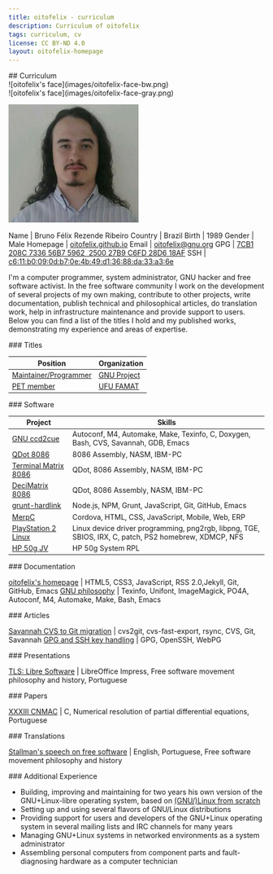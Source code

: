 ```yaml
---
title: oitofelix - curriculum
description: Curriculum of oitofelix
tags: curriculum, cv
license: CC BY-ND 4.0
layout: oitofelix-homepage
---
```

<div id="markdown" markdown="1">
## Curriculum

<div id="face-bw" markdown="1">
![oitofelix's face](images/oitofelix-face-bw.png)
</div>

<div id="face-gray" markdown="1">
![oitofelix's face](images/oitofelix-face-gray.png)
</div>

![oitofelix's face](images/oitofelix-face.jpg)


<div id="identity" markdown="1">

Name     | Bruno Félix Rezende Ribeiro
Country  | Brazil
Birth    | 1989
Gender   | Male
Homepage | [oitofelix.github.io](http://oitofelix.github.io/)
Email    | [oitofelix@gnu.org](mailto:oitofelix@gnu.org)
GPG      | [7CB1 208C 7336 56B7 5962  2500 27B9 C6FD 28D6 18AF](/oitofelix.gpg)
SSH      | [c6:11:b0:09:0d:b7:0e:4b:49:d1:36:88:da:33:a3:6e](/oitofelix.ssh)

</div>

I'm a computer programmer, system administrator, GNU hacker and free
software activist.  In the free software community I work on the
development of several projects of my own making, contribute to other
projects, write documentation, publish technical and philosophical
articles, do translation work, help in infrastructure maintenance and
provide support to users.  Below you can find a list of the titles I
hold and my published works, demonstrating my experience and areas of
expertise.


<!-- Titles -->
<div class="no-break" markdown="1">
### Titles

Position | Organization
---------|--------------
[Maintainer/Programmer](http://www.gnu.org/people/#b)| [GNU Project](http://www.gnu.org/)
[PET member](http://www.portal.famat.ufu.br/node/274)| [UFU FAMAT](http://www.famat.ufu.br/)

</div>


<!-- Software -->
<div class="no-break" markdown="1">
### Software

Project | Skills
--------|--------
[GNU ccd2cue](http://www.gnu.org/software/ccd2cue/) | Autoconf, M4, Automake, Make, Texinfo, C, Doxygen, Bash, CVS, Savannah, GDB, Emacs
[QDot 8086](qdot-8086/) | 8086 Assembly, NASM, IBM-PC
[Terminal Matrix 8086](terminal-matrix-8086/) | QDot, 8086 Assembly, NASM, IBM-PC
[DeciMatrix 8086](decimatrix-8086/) | QDot, 8086 Assembly, NASM, IBM-PC
[grunt-hardlink](http://www.npmjs.com/package/grunt-hardlink) | Node.js, NPM, Grunt, JavaScript, Git, GitHub, Emacs
[MerpC](merpc/) | Cordova, HTML, CSS, JavaScript, Mobile, Web, ERP
[PlayStation 2 Linux](ps2-linux/) | Linux device driver programming, png2rgb, libpng, TGE, SBIOS, IRX, C, patch, PS2 homebrew, XDMCP, NFS
[HP 50g JV](http://www.hpcalc.org/details.php?id=7171) | HP 50g System RPL

</div>


<!-- Documentation -->
<div class="no-break" markdown="1">
### Documentation

[oitofelix's homepage](/) | HTML5, CSS3, JavaScript, RSS 2.0,Jekyll, Git, GitHub, Emacs
[GNU philosophy](gnu-philosophy/) | Texinfo, Unifont, ImageMagick, PO4A, Autoconf, M4, Automake, Make, Bash, Emacs

</div>


<!-- Articles -->
<div class="no-break" markdown="1">
### Articles

[Savannah CVS to Git migration](article-savannah-cvs-to-git-migration/) | cvs2git, cvs-fast-export, rsync, CVS, Git, Savannah
[GPG and SSH key handling](article-gpg-and-ssh-key-handling/) | GPG, OpenSSH, WebPG

</div>


<!-- Presentations -->
<div class="no-break" markdown="1">
### Presentations

[TLS: Libre Software](presentation-tls-libre-software/) | LibreOffice Impress, Free software movement philosophy and history, Portuguese

</div>


<!-- Papers -->
<div class="no-break" markdown="1">
### Papers

[XXXIII CNMAC](http://www.sbmac.org.br/eventos/cnmac/xxxiii_cnmac/pdf/481.pdf) | C, Numerical resolution of partial differential equations, Portuguese

</div>


<!-- Translations -->
<div class="no-break" markdown="1">
### Translations

[Stallman's speech on free software](translation-stallman-speech-on-free-software) | English, Portuguese, Free software movement philosophy and history

</div>


<!-- Additional Experience -->
<div class="no-break" markdown="1">
### Additional Experience

- Building, improving and maintaining for two years his own version of
  the GNU+Linux-libre operating system, based on
  [(GNU/)Linux from scratch](http://www.linuxfromscratch.org/)
- Setting up and using several flavors of GNU/Linux distributions
- Providing support for users and developers of the GNU+Linux
  operating system in several mailing lists and IRC channels for many
  years
- Managing GNU+Linux systems in networked environments as a system
  administrator
- Assembling personal computers from component parts and
  fault-diagnosing hardware as a computer technician

</div>


</div>
